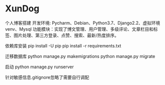 # XunDog
个人博客搭建
开发环境: Pycharm、Debian、Python3.7、Django2.2、虚拟环境venv、Mysql
功能模块：实现了博文管理、用户管理、多级评论、文章栏目和标签、图片处理、第三方登录、点赞、搜索、最新/热度排序。


依赖库安装
pip install -U pip
pip install -r requirements.txt


迁移数据库
python manage.py makemigrations
python manage.py migrate


启动
python manage.py runserver

针对敏感信息.gitignore忽略了需要自行调配

